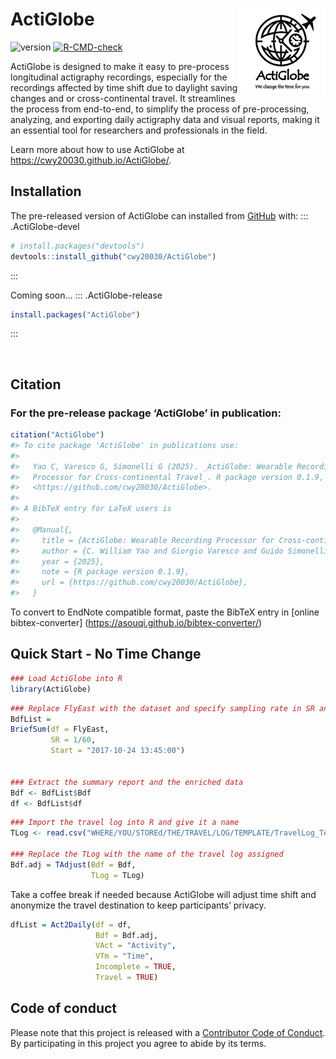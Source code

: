 
<!-- README.md is generated from README.Rmd. Please edit that file -->

# ActiGlobe <a href="https://github.com/cwy20030/ActiGlobe"><img src="man/figures/logo.png" align="right" height="138" alt="ActiGlobe website" /></a>

<!-- badges: start -->

![version](https://img.shields.io/badge/version-0.1.9-green)
[![R-CMD-check](https://github.com/cwy20030/ActiGlobe/actions/workflows/R-CMD-check.yaml/badge.svg)](https://github.com/cwy20030/ActiGlobe/actions/workflows/R-CMD-check.yaml)
<!-- badges: end -->

ActiGlobe is designed to make it easy to pre-process longitudinal
actigraphy recordings, especially for the recordings affected by time
shift due to daylight saving changes and or cross-continental travel. It
streamlines the process from end-to-end, to simplify the process of
pre-processing, analyzing, and exporting daily actigraphy data and
visual reports, making it an essential tool for researchers and
professionals in the field.

Learn more about how to use ActiGlobe at
<https://cwy20030.github.io/ActiGlobe/>.

## Installation

The pre-released version of ActiGlobe can installed from
[GitHub](https://github.com/) with: ::: .ActiGlobe-devel

``` r
# install.packages("devtools")
devtools::install_github("cwy20030/ActiGlobe")
```

:::

Coming soon… ::: .ActiGlobe-release

``` r
install.packages("ActiGlobe")
```

:::

<br>

## Citation

### For the pre-release package ‘ActiGlobe’ in publication:

``` r
citation("ActiGlobe")
#> To cite package 'ActiGlobe' in publications use:
#> 
#>   Yao C, Varesco G, Simonelli G (2025). _ActiGlobe: Wearable Recording
#>   Processor for Cross-continental Travel_. R package version 0.1.9,
#>   <https://github.com/cwy20030/ActiGlobe>.
#> 
#> A BibTeX entry for LaTeX users is
#> 
#>   @Manual{,
#>     title = {ActiGlobe: Wearable Recording Processor for Cross-continental Travel},
#>     author = {C. William Yao and Giorgio Varesco and Guido Simonelli},
#>     year = {2025},
#>     note = {R package version 0.1.9},
#>     url = {https://github.com/cwy20030/ActiGlobe},
#>   }
```

To convert to EndNote compatible format, paste the BibTeX entry in
\[online bibtex-converter\]
(<https://asouqi.github.io/bibtex-converter/>)

## Quick Start - No Time Change

``` r
### Load ActiGlobe into R
library(ActiGlobe)
```

``` r
### Replace FlyEast with the dataset and specify sampling rate in SR and the start of the recording. 
BdfList = 
BriefSum(df = FlyEast,
         SR = 1/60,
         Start = "2017-10-24 13:45:00")


### Extract the summary report and the enriched data
Bdf <- BdfList$Bdf
df <- BdfList$df
```

``` r
### Import the travel log into R and give it a name
TLog <- read.csv("WHERE/YOU/STOREd/THE/TRAVEL/LOG/TEMPLATE/TravelLog_Template.csv")

### Replace the TLog with the name of the travel log assigned
Bdf.adj = TAdjust(Bdf = Bdf, 
                  TLog = TLog)
```

Take a coffee break if needed because ActiGlobe will adjust time shift
and anonymize the travel destination to keep participants’ privacy.

``` r
dfList = Act2Daily(df = df,
                   Bdf = Bdf.adj,
                   VAct = "Activity",
                   VTm = "Time",
                   Incomplete = TRUE,
                   Travel = TRUE)
```

## Code of conduct

Please note that this project is released with a [Contributor Code of
Conduct](https://github.com/cwy20030/ActiGlobe/CODE_OF_CONDUCT.html). By
participating in this project you agree to abide by its terms.
